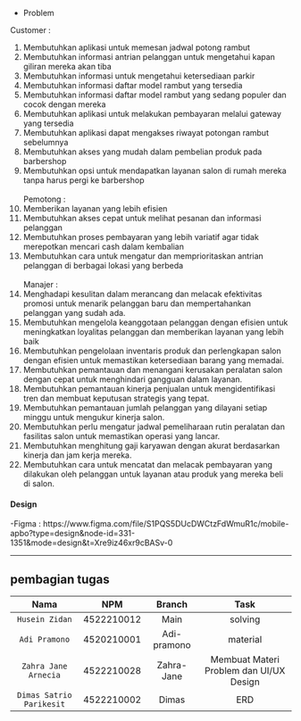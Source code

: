 
- Problem  <br>

Customer : <br>
1. Membutuhkan aplikasi untuk memesan jadwal potong rambut <br>
2. Membutuhkan informasi antrian pelanggan untuk mengetahui kapan giliran mereka akan tiba <br>
3. Membutuhkan informasi untuk mengetahui ketersediaan parkir <br>
4. Membutuhkan informasi daftar model rambut yang tersedia<br>
5. Membutuhkan informasi daftar model rambut yang sedang populer dan cocok dengan mereka<br>
6. Membutuhkan aplikasi untuk melakukan pembayaran melalui gateway yang tersedia<br>
7. Membutuhkan aplikasi dapat mengakses riwayat potongan rambut sebelumnya<br>
8. Membutuhkan akses yang mudah dalam pembelian produk pada barbershop<br>
9. Membutuhkan opsi untuk mendapatkan layanan salon di rumah mereka tanpa harus pergi ke barbershop<br><br>
Pemotong :<br>
1. Memberikan layanan yang lebih efisien<br>
2. Membutuhkan akses cepat untuk melihat pesanan dan informasi pelanggan<br>
3. Membutuhkan proses pembayaran yang lebih variatif agar tidak merepotkan mencari cash dalam kembalian<br>
4. Membutuhkan cara untuk mengatur dan memprioritaskan antrian pelanggan di berbagai lokasi yang berbeda<br><br>
Manajer :<br>
1. Menghadapi kesulitan dalam merancang dan melacak efektivitas promosi untuk menarik pelanggan baru dan mempertahankan pelanggan yang sudah ada.<br>
2. Membutuhkan mengelola keanggotaan pelanggan dengan efisien untuk meningkatkan loyalitas pelanggan dan memberikan layanan yang lebih baik<br>
3. Membutuhkan pengelolaan inventaris produk dan perlengkapan salon dengan efisien untuk memastikan ketersediaan barang yang memadai.<br>
4. Membutuhkan pemantauan dan menangani kerusakan peralatan salon dengan cepat untuk menghindari gangguan dalam layanan.<br>
5. Membutuhkan pemantauan kinerja penjualan untuk mengidentifikasi tren dan membuat keputusan strategis yang tepat.<br>
6. Membutuhkan pemantauan jumlah pelanggan yang dilayani setiap minggu untuk mengukur kinerja salon.<br>
7. Membutuhkan perlu mengatur jadwal pemeliharaan rutin peralatan dan fasilitas salon untuk memastikan operasi yang lancar.<br>
8. Membutuhkan menghitung gaji karyawan dengan akurat berdasarkan kinerja dan jam kerja mereka.<br>
9. Membutuhkan cara untuk mencatat dan melacak pembayaran yang dilakukan oleh pelanggan untuk layanan atau produk yang mereka beli di salon.<br>


<h4>Design</h4>
-Figma : https://www.figma.com/file/S1PQS5DUcDWCtzFdWmuR1c/mobile-apbo?type=design&node-id=331-1351&mode=design&t=Xre9iz46xr9cBASv-0


---

<h2>pembagian tugas</h2>

Nama | NPM | Branch | Task
:---: | :---: | :---: | :---:
`Husein Zidan` | 4522210012 | Main | solving 
`Adi Pramono` | 4520210001 | Adi-pramono | material 
`Zahra Jane Arnecia` | 4522210028 | Zahra-Jane | Membuat Materi Problem dan UI/UX Design
`Dimas Satrio Parikesit` | 4522210002 | Dimas | ERD 

